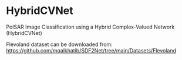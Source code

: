 # HybridCVNet
PolSAR Image Classification using a Hybrid Complex-Valued Network (HybridCVNet)

Flevoland dataset can be downloaded from:
https://github.com/mqalkhatib/SDF2Net/tree/main/Datasets/Flevoland

